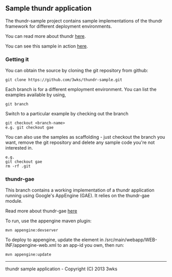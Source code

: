 ## Sample thundr application

The thundr-sample project contains sample implementations of the thundr
framework for different deployment environments.

You can read more about thundr [here](http://3wks.github.com/thundr).

You can see this sample in action [here](http://gae.thundr-sample.appspot.com).

### Getting it
You can obtain the source by cloning the git repository from github:

	git clone https://github.com/3wks/thundr-sample.git
	
Each branch is for a different employment environment. You can list the examples
available by using, 
	
	git branch
	
Switch to a particular example by checking out the branch
		
	git checkout <branch-name>
	e.g. git checkout gae
	
You can also use the samples as scaffolding - just checkout the branch you want,
remove the git repository and delete any sample code you're not interested in.

	e.g.
	git checkout gae
	rm -rf .git
	
### thundr-gae

This branch contains a working implementation of a thundr application
running using Google's AppEngine (GAE). It relies on the thundr-gae module.

Read more about thundr-gae [here](http://3wks.github.io/thundr/thundr-gae/index.html)

To run, use the appengine maven plugin:

	mvn appengine:devserver
	
To deploy to appengine, update the <application> element in /src/main/webapp/WEB-INF/appengine-web.xml to an app-id you own,
then run:

    mvn appengine:update

--------------    
thundr sample application - Copyright (C) 2013 3wks
